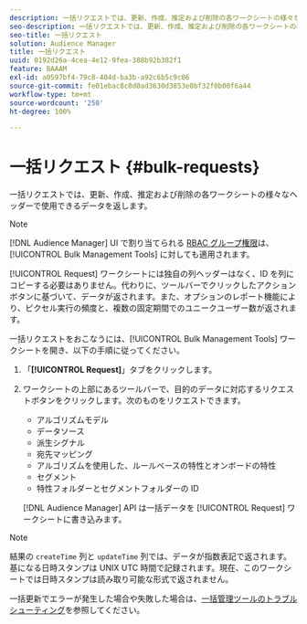 ```yaml
---
description: 一括リクエストでは、更新、作成、推定および削除の各ワークシートの様々なヘッダーで使用できるデータを返します。
seo-description: 一括リクエストでは、更新、作成、推定および削除の各ワークシートの様々なヘッダーで使用できるデータを返します。
seo-title: 一括リクエスト
solution: Audience Manager
title: 一括リクエスト
uuid: 0192d26a-4cea-4e12-9fea-388b92b382f1
feature: BAAAM
exl-id: a0597bf4-79c8-404d-ba3b-a92c6b5c9c06
source-git-commit: fe01ebac8c0d0ad3630d3853e0bf32f0b00f6a44
workflow-type: tm+mt
source-wordcount: '250'
ht-degree: 100%

---
```


# 一括リクエスト {#bulk-requests}

一括リクエストでは、更新、作成、推定および削除の各ワークシートの様々なヘッダーで使用できるデータを返します。

<!-- 

t_bulk_requests.xml

 -->

>[!NOTE]
>
>[!DNL Audience Manager] UI で割り当てられる [RBAC グループ権限](../../features/administration/administration-overview.md)は、[!UICONTROL Bulk Management Tools] に対しても適用されます。

[!UICONTROL Request] ワークシートには独自の列ヘッダーはなく、ID を列にコピーする必要はありません。代わりに、ツールバーでクリックしたアクションボタンに基づいて、データが返されます。また、オプションのレポート機能により、ピクセル実行の頻度と、複数の固定期間でのユニークユーザー数が返されます。

一括リクエストをおこなうには、[!UICONTROL Bulk Management Tools] ワークシートを開き、以下の手順に従ってください。

1. 「**[!UICONTROL Request]**」タブをクリックします。
2. ワークシートの上部にあるツールバーで、目的のデータに対応するリクエストボタンをクリックします。次のものをリクエストできます。

   * アルゴリズムモデル
   * データソース
   * 派生シグナル
   * 宛先マッピング
   * アルゴリズムを使用した、ルールベースの特性とオンボードの特性
   * セグメント
   * 特性フォルダーとセグメントフォルダーの ID

   [!DNL Audience Manager] API は一括データを [!UICONTROL Request] ワークシートに書き込みます。

>[!NOTE]
>
>結果の `createTime` 列と `updateTime` 列では、データが指数表記で返されます。基になる日時スタンプは UNIX UTC 時間で記録されます。現在、このワークシートでは日時スタンプは読み取り可能な形式で返されません。

一括更新でエラーが発生した場合や失敗した場合は、[一括管理ツールのトラブルシューティング](../../reference/bulk-management-tools/bulk-troubleshooting.md)を参照してください。
